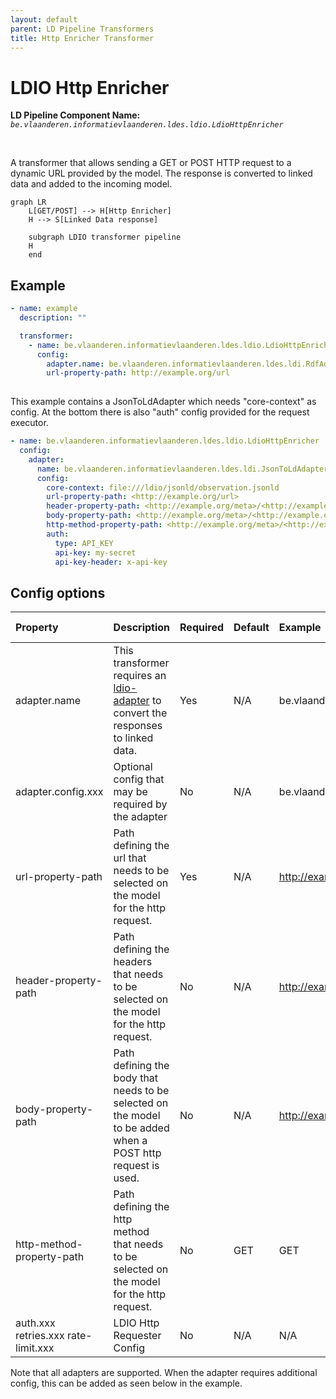 ```yaml
---
layout: default
parent: LD Pipeline Transformers
title: Http Enricher Transformer
---
```


# LDIO Http Enricher

<b>LD Pipeline Component Name:</b> <i>```be.vlaanderen.informatievlaanderen.ldes.ldio.LdioHttpEnricher```</i>

<br>

A transformer that allows sending a GET or POST HTTP request to a dynamic URL provided by the model.
The response is converted to linked data and added to the incoming model.


```mermaid
graph LR
    L[GET/POST] --> H[Http Enricher]
    H --> S[Linked Data response]

    subgraph LDIO transformer pipeline
    H
    end
```

## Example

```yml
- name: example
  description: ""

  transformer:
    - name: be.vlaanderen.informatievlaanderen.ldes.ldio.LdioHttpEnricher
      config:
        adapter.name: be.vlaanderen.informatievlaanderen.ldes.ldi.RdfAdapter
        url-property-path: http://example.org/url 
        
```



This example contains a JsonToLdAdapter which needs "core-context" as config.
At the bottom there is also "auth" config provided for the request executor.

```yaml
- name: be.vlaanderen.informatievlaanderen.ldes.ldio.LdioHttpEnricher
  config:
    adapter:
      name: be.vlaanderen.informatievlaanderen.ldes.ldi.JsonToLdAdapter
      config:
        core-context: file:///ldio/jsonld/observation.jsonld
        url-property-path: <http://example.org/url>
        header-property-path: <http://example.org/meta>/<http://example.org/headers>
        body-property-path: <http://example.org/meta>/<http://example.org/body>
        http-method-property-path: <http://example.org/meta>/<http://example.org/method>
        auth:
          type: API_KEY
          api-key: my-secret
          api-key-header: x-api-key
```

## Config options

| Property                            | Description                                                                                                 | Required | Default | Example                                                | Supported values                                               |
| :---------------------------------- | :---------------------------------------------------------------------------------------------------------- | :------- | :------ | :----------------------------------------------------- | :------------------------------------------------------------- |
| adapter.name                        | This transformer requires an [ldio-adapter](../ldio-adapters) to convert the responses to linked data.      | Yes      | N/A     | be.vlaanderen.informatievlaanderen.ldes.ldi.RdfAdapter | Paths of supported LD Pipeline Adapters                        |
| adapter.config.xxx                  | Optional config that may be required by the adapter                                                         | No       | N/A     | be.vlaanderen.informatievlaanderen.ldes.ldi.RdfAdapter | Paths of supported LD Pipeline Adapters                        |
| url-property-path                   | Path defining the url that needs to be selected on the model for the http request.                          | Yes      | N/A     | <http://example.org/url>                               | Valid property paths                                           |
| header-property-path                | Path defining the headers that needs to be selected on the model for the http request.                      | No       | N/A     | <http://example.org/header>                            | Valid property paths                                           |
| body-property-path                  | Path defining the body that needs to be selected on the model to be added when a POST http request is used. | No       | N/A     | <http://example.org/meta>/<http://example.org/body>    | Valid property paths                                           |
| http-method-property-path           | Path defining the http method that needs to be selected on the model for the http request.                  | No       | GET     | GET                                                    | GET or POST                                                    |
| auth.xxx retries.xxx rate-limit.xxx | LDIO Http Requester Config                                                                                  | No       | N/A     | N/A                                                    | [LDIO Http Requester Config](../ldio-core/ldio-http-requester) |

Note that all adapters are supported. When the adapter requires additional config, this can be added as seen below in the example.


